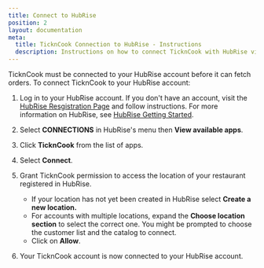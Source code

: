 ```yaml
---
title: Connect to HubRise
position: 2
layout: documentation
meta:
  title: TicknCook Connection to HubRise - Instructions
  description: Instructions on how to connect TicknCook with HubRise via the HubRise back office. A TicknCook account is automatically created during the process.
---
```


TicknCook must be connected to your HubRise account before it can fetch orders. To connect TicknCook to your HubRise account:

1. Log in to your HubRise account. If you don't have an account, visit the [HubRise Resgistration Page](https://manager.hubrise.com/signup?locale=en-GB) and follow instructions. For more information on HubRise, see [HubRise Getting Started](/docs/getting-started).

1. Select **CONNECTIONS** in HubRise's menu then **View available apps**.

1. Click **TicknCook** from the list of apps.

1. Select **Connect**.

1. Grant TicknCook permission to access the location of your restaurant registered in HubRise.

   - If your location has not yet been created in HubRise select **Create a new location.**
   - For accounts with multiple locations, expand the **Choose location section** to select the correct one. You might be prompted to choose the customer list and the catalog to connect.
   - Click on **Allow**.

1. Your TicknCook account is now connected to your HubRise account.
